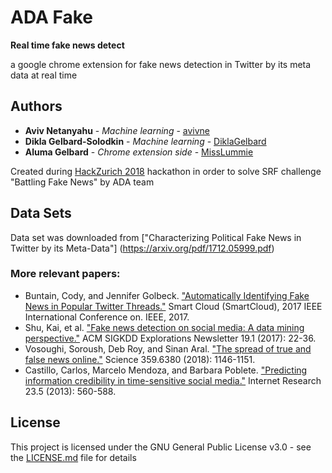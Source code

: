 # ADA Fake

**Real time fake news detect**

a google chrome extension for fake news detection in Twitter by its meta data at real time

## Authors

* **Aviv Netanyahu** - *Machine learning* - [avivne](https://github.com/avivne)
* **Dikla Gelbard-Solodkin** - *Machine learning* - [DiklaGelbard](https://github.com/DiklaGelbard)
* **Aluma Gelbard** - *Chrome extension side* - [MissLummie](https://github.com/MissLummie)

Created during [HackZurich 2018](https://digitalfestival.ch/en/HACK/schedule#HACK/workshops) hackathon in order to solve SRF challenge "Battling Fake News"
 by ADA team
 
## Data Sets
Data set was downloaded from ["Characterizing Political Fake News in Twitter by its Meta-Data"] (https://arxiv.org/pdf/1712.05999.pdf)

### More relevant papers:
* Buntain, Cody, and Jennifer Golbeck. ["Automatically Identifying Fake News in Popular Twitter Threads."](https://ieeexplore.ieee.org/document/8118443/) Smart Cloud (SmartCloud), 2017 IEEE International Conference on. IEEE, 2017.
* Shu, Kai, et al. ["Fake news detection on social media: A data mining perspective."](https://arxiv.org/abs/1708.01967) ACM SIGKDD Explorations Newsletter 19.1 (2017): 22-36.
* Vosoughi, Soroush, Deb Roy, and Sinan Aral. ["The spread of true and false news online."](http://science.sciencemag.org/content/359/6380/1146/tab-pdf) Science 359.6380 (2018): 1146-1151.
* Castillo, Carlos, Marcelo Mendoza, and Barbara Poblete. ["Predicting information credibility in time-sensitive social media."](https://www.emeraldinsight.com/doi/abs/10.1108/IntR-05-2012-0095) Internet Research 23.5 (2013): 560-588.

## License

This project is licensed under the GNU General Public License v3.0 - see the [LICENSE.md](LICENSE.md) file for details
